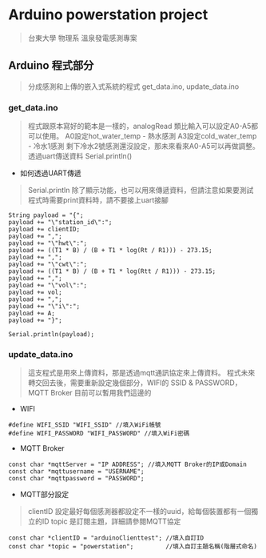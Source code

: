 # Arduino powerstation project

 > 台東大學 物理系 溫泉發電感測專案

## Arduino 程式部分
 > 分成感測和上傳的嵌入式系統的程式
 > get_data.ino, update_data.ino

### get_data.ino
 > 程式跟原本寫好的範本是一樣的，analogRead 類比輸入可以設定A0-A5都可以使用。
 > A0設定hot_water_temp - 熱水感測
 > A3設定cold_water_temp - 冷水1感測
 > 剩下冷水2號感測還沒設定，那未來看來A0-A5可以再做調整。
 > 透過uart傳送資料 Serial.println()

 - 如何透過UART傳遞
 > Serial.println 除了顯示功能，也可以用來傳遞資料，但請注意如果要測試程式時需要print資料時，請不要接上uart接腳
 ```
String payload = "{";
payload += "\"station_id\":";
payload += clientID;
payload += ",";
payload += "\"hwt\":";
payload += ((T1 * B) / (B + T1 * log(Rt / R1))) - 273.15;
payload += ",";
payload += "\"cwt\":";
payload += ((T1 * B) / (B + T1 * log(Rtt / R1))) - 273.15;
payload += ",";
payload += "\"vol\":";
payload += vol;
payload += ",";
payload += "\"i\":";
payload += A;
payload += "}";

Serial.println(payload);
 ```
 
### update_data.ino
 > 這支程式是用來上傳資料，那是透過mqtt通訊協定來上傳資料。
 > 程式未來轉交回去後，需要重新設定幾個部分，WIFI的 SSID & PASSWORD，MQTT Broker 目前可以暫用我們這邊的
 - WIFI
 ```
#define WIFI_SSID "WIFI_SSID" //填入WiFi帳號
#define WIFI_PASSWORD "WIFI_PASSWORD" //填入WiFi密碼
 ```
 - MQTT Broker
```
const char *mqttServer = "IP ADDRESS"; //填入MQTT Broker的IP或Domain
const char *mqttusername = "USERNAME";
const char *mqttpassword = "PASSWORD";
```

 - MQTT部分設定
 > clientID 設定最好每個感測器都設定不一樣的uuid，給每個裝置都有一個獨立的ID
 > topic 是訂閱主題，詳細請參閱MQTT協定
```
const char *clientID = "arduinoClienttest"; //填入自訂ID
const char *topic = "powerstation";         //填入自訂主題名稱(階層式命名)
```